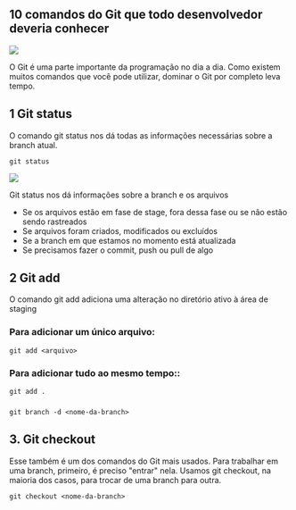 ## 10 comandos do Git que todo desenvolvedor deveria conhecer

<img src = "https://upload.wikimedia.org/wikipedia/commons/thumb/e/e0/Git-logo.svg/640px-Git-logo.svg.png">

O Git é uma parte importante da programação no dia a dia.
Como existem muitos comandos que você pode utilizar, dominar o Git por completo leva tempo.

## 1 Git status

O comando git status nos dá todas as informações necessárias sobre a branch atual.

`git status`

<img src ='https://cdn1.gnarususercontent.com.br/1/796210/6f40f47b-8443-4be9-8435-21ba33853d2a.png'>

Git status nos dá informações sobre a branch e os arquivos
<ul>
    <li>Se os arquivos estão em fase de stage, fora dessa fase ou se não estão sendo rastreados</li>
    <li>Se arquivos foram criados, modificados ou excluídos</li>
    <li>Se a branch em que estamos no momento está atualizada</li>
    <li>Se precisamos fazer o commit, push ou pull de algo</li>
</ul>

## 2 Git add

O comando git add adiciona uma alteração no diretório ativo à área de staging

### Para adicionar um único arquivo:

`git add <arquivo>`

### Para adicionar tudo ao mesmo tempo::

`git add .`

### 

`git branch -d <nome-da-branch>`

## 3. Git checkout

Esse também é um dos comandos do Git mais usados. Para trabalhar em uma branch, primeiro, é preciso "entrar" nela. Usamos git checkout, na maioria dos casos, para trocar de uma branch para outra.

`git checkout <nome-da-branch>`



